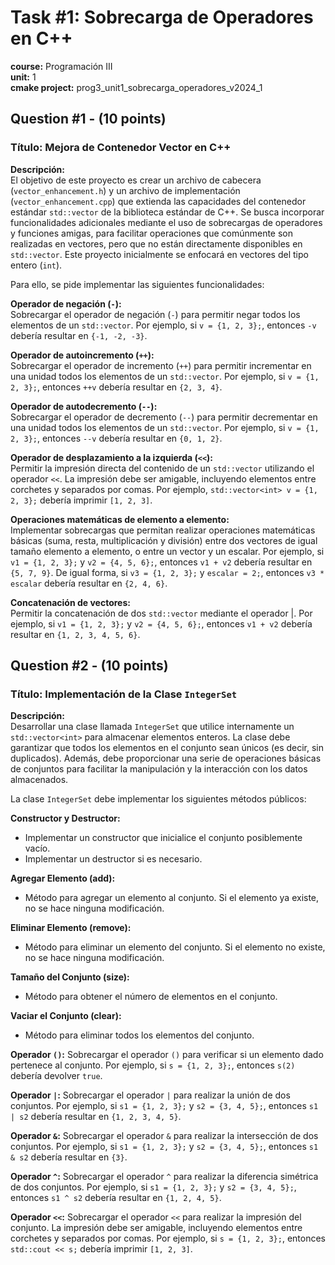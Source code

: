 # Task #1: Sobrecarga de Operadores en C++
**course:** Programación III  
**unit:** 1  
**cmake project:** prog3_unit1_sobrecarga_operadores_v2024_1

## Question #1 - (10 points)
### **Título**: Mejora de Contenedor Vector en C++
**Descripción:**  
El objetivo de este proyecto es crear un archivo de cabecera (`vector_enhancement.h`) y un archivo de implementación (`vector_enhancement.cpp`) que extienda las capacidades del contenedor estándar `std::vector` de la biblioteca estándar de C++. Se busca incorporar funcionalidades adicionales mediante el uso de sobrecargas de operadores y funciones amigas, para facilitar operaciones que comúnmente son realizadas en vectores, pero que no están directamente disponibles en `std::vector`. Este proyecto inicialmente se enfocará en vectores del tipo entero (`int`).

Para ello, se pide implementar las siguientes funcionalidades:

**Operador de negación (`-`):**  
Sobrecargar el operador de negación (`-`) para permitir negar todos los elementos de un `std::vector`. Por ejemplo, si `v = {1, 2, 3};`, entonces `-v` debería resultar en `{-1, -2, -3}`.

**Operador de autoincremento (`++`):**  
Sobrecargar el operador de incremento (`++`) para permitir incrementar en una unidad todos los elementos de un `std::vector`. Por ejemplo, si `v = {1, 2, 3};`, entonces `++v` debería resultar en `{2, 3, 4}`.

**Operador de autodecremento (`--`):**  
Sobrecargar el operador de decremento (`--`) para permitir decrementar en una unidad todos los elementos de un `std::vector`. Por ejemplo, si `v = {1, 2, 3};`, entonces `--v` debería resultar en `{0, 1, 2}`.

**Operador de desplazamiento a la izquierda (`<<`):**  
Permitir la impresión directa del contenido de un `std::vector` utilizando el operador `<<`. La impresión debe ser amigable, incluyendo elementos entre corchetes y separados por comas. Por ejemplo, `std::vector<int> v = {1, 2, 3};` debería imprimir `[1, 2, 3]`.

**Operaciones matemáticas de elemento a elemento:**  
Implementar sobrecargas que permitan realizar operaciones matemáticas básicas (suma, resta, multiplicación y división) entre dos vectores de igual tamaño elemento a elemento, o entre un vector y un escalar. Por ejemplo, si `v1 = {1, 2, 3};` y `v2 = {4, 5, 6};`, entonces `v1 + v2` debería resultar en `{5, 7, 9}`. De igual forma, si `v3 = {1, 2, 3};` y `escalar = 2;`, entonces `v3 * escalar` debería resultar en `{2, 4, 6}`.

**Concatenación de vectores:**  
Permitir la concatenación de dos `std::vector` mediante el operador |. Por ejemplo, si `v1 = {1, 2, 3};` y `v2 = {4, 5, 6};`, entonces `v1 + v2` debería resultar en `{1, 2, 3, 4, 5, 6}`.


## Question #2 - (10 points)
### **Título**: Implementación de la Clase `IntegerSet`
**Descripción:**  
Desarrollar una clase llamada `IntegerSet` que utilice internamente un `std::vector<int>` para almacenar elementos enteros. La clase debe garantizar que todos los elementos en el conjunto sean únicos (es decir, sin duplicados). Además, debe proporcionar una serie de operaciones básicas de conjuntos para facilitar la manipulación y la interacción con los datos almacenados.

La clase `IntegerSet` debe implementar los siguientes métodos públicos:

**Constructor y Destructor:**
- Implementar un constructor que inicialice el conjunto posiblemente vacío.
- Implementar un destructor si es necesario.

**Agregar Elemento (add):**
- Método para agregar un elemento al conjunto. Si el elemento ya existe, no se hace ninguna modificación.

**Eliminar Elemento (remove):**
- Método para eliminar un elemento del conjunto. Si el elemento no existe, no se hace ninguna modificación.

**Tamaño del Conjunto (size):**
- Método para obtener el número de elementos en el conjunto.

**Vaciar el Conjunto (clear):**
- Método para eliminar todos los elementos del conjunto.

**Operador `()`:**
Sobrecargar el operador `()` para verificar si un elemento dado pertenece al conjunto. Por ejemplo, si `s = {1, 2, 3};`, entonces `s(2)` debería devolver `true`.

**Operador `|`:**
Sobrecargar el operador `|` para realizar la unión de dos conjuntos. Por ejemplo, si `s1 = {1, 2, 3};` y `s2 = {3, 4, 5};`, entonces `s1 | s2` debería resultar en `{1, 2, 3, 4, 5}`.

**Operador `&`:**
Sobrecargar el operador `&` para realizar la intersección de dos conjuntos. Por ejemplo, si `s1 = {1, 2, 3};` y `s2 = {3, 4, 5};`, entonces `s1 & s2` debería resultar en `{3}`.

**Operador `^`:**
Sobrecargar el operador `^` para realizar la diferencia simétrica de dos conjuntos. Por ejemplo, si `s1 = {1, 2, 3};` y `s2 = {3, 4, 5};`, entonces `s1 ^ s2` debería resultar en `{1, 2, 4, 5}`.

**Operador `<<`:**
Sobrecargar el operador `<<` para realizar la impresión del conjunto. La impresión debe ser amigable, incluyendo elementos entre corchetes y separados por comas. Por ejemplo, si `s = {1, 2, 3};`, entonces `std::cout << s;` debería imprimir `[1, 2, 3]`.

